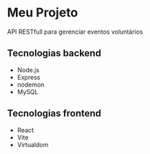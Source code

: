 # Meu Projeto

API RESTfull para gerenciar eventos voluntários

## Tecnologias backend
- Node.js
- Express
- nodemon
- MySQL

## Tecnologias frontend
- React
- Vite
- Virtualdom